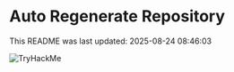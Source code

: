 # Auto Regenerate Repository

This README was last updated: 2025-08-24 08:46:03

 ![TryHackMe](https://tryhackme.com/badge/533634)